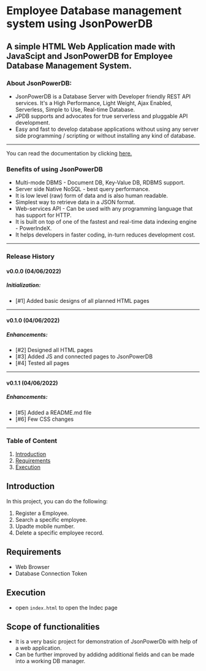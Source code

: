 # Employee Database management system using JsonPowerDB


## A simple **HTML Web Application** made with **JavaScipt** and **JsonPowerDB** for **Employee Database Management System**.

### About JsonPowerDB:
* JsonPowerDB is a Database Server with Developer friendly REST API services. It's a High Performance, Light Weight, Ajax Enabled, Serverless, Simple to Use, Real-time Database.
* JPDB supports and advocates for true serverless and pluggable API development.
* Easy and fast to develop database applications without using any server side programming / scripting or without installing any kind of database.
---
You can read the documentation by clicking [here.](http://login2explore.com/jpdb/docs.html)


### Benefits of using JsonPowerDB
- Multi-mode DBMS - Document DB, Key-Value DB, RDBMS support.
- Server side Native NoSQL - best query performance.
- It is low level (raw) form of data and is also human readable.
- Simplest way to retrieve data in a JSON format.
- Web-services API - Can be used with any programming language that has support for HTTP.
- It is built on top of one of the fastest and real-time data indexing engine - PowerIndeX.
- It helps developers in faster coding, in-turn reduces development cost.
---

### Release History
#### v0.0.0 (04/06/2022)
##### Initialization:
- [#1] Added basic designs of all planned HTML pages
---
#### v0.1.0 (04/06/2022)
##### Enhancements:
- [#2] Designed all HTML pages
- [#3] Added JS and connected pages to JsonPowerDB
- [#4] Tested all pages
---
#### v0.1.1 (04/06/2022)
##### Enhancements:
- [#5] Added a README.md file
- [#6] Few CSS changes
---


### Table of Content
1. [Introduction](#introduction)
2.  [Requirements](#requirements)
3.  [Execution](#execution)


## Introduction
In this project, you can do the following:
1. Register a Employee.
2. Search a specific employee.
3.  Upadte mobile number.
4.  Delete a specific employee record.

## Requirements
  * Web Browser
  * Database Connection Token
## Execution
* open `index.html` to open the Indec page


## Scope of functionalities
* It is a very basic project for demonstration of JsonPowerDb with help of a web application. 
* Can be further improved by addidng additional fields and can be made into a working DB manager.
